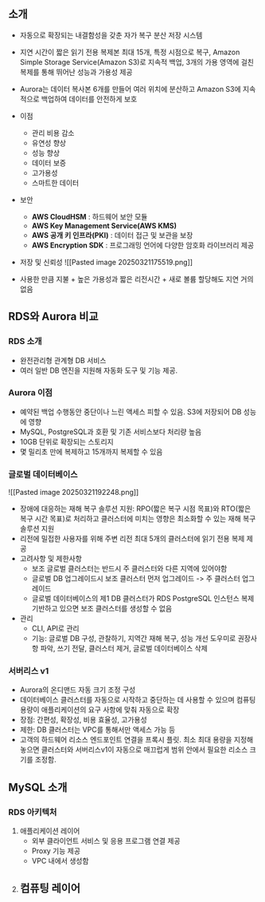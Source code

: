 ## 소개
- 자동으로 확장되는 내결함성을 갖춘 자가 복구 분산 저장 시스템
- 지연 시간이 짧은 읽기 전용 복제본 최대 15개, 특정 시점으로 복구, Amazon Simple Storage Service(Amazon S3)로 지속적 백업, 3개의 가용 영역에 걸친 복제를 통해 뛰어난 성능과 가용성 제공
- Aurora는 데이터 복사본 6개를 만들어 여러 위치에 분산하고 Amazon S3에 지속적으로 백업하여 데이터를 안전하게 보호
- 이점
	- 관리 비용 감소
	- 유연성 향상
	- 성능 향상
	- 데이터 보증
	- 고가용성
	- 스마트한 데이터
- 보안
	- **AWS CloudHSM** : 하드웨어 보안 모듈
	- **AWS Key Management Service(AWS KMS)**
	- **AWS 공개 키 인프라(PKI)** : 데이터 접근 및 보관을 보장
	- **AWS Encryption SDK** : 프로그래밍 언어에 다양한 암호화 라이브러리 제공
- 저장 및 신뢰성
![[Pasted image 20250321175519.png]]

- 사용한 만큼 지불 + 높은 가용성과 짧은 리전시간 + 새로 볼륨 할당해도 지연 거의 없음

## RDS와 Aurora 비교
### RDS 소개
- 완전관리형 관계형 DB 서비스
- 여러 일반 DB 엔진을 지원해 자동화 도구 및 기능 제공. 

### Aurora 이점
- 예약된 백업 수행동안 중단이나 느린 액세스 피할 수 있음. S3에 저장되어 DB 성능에 영향
- MySQL, PostgreSQL과 호환 및 기존 서비스보다 처리량 높음
- 10GB 단위로 확장되는 스토리지
- 몇 밀리초 만에 복제하고 15개까지 복제할 수 있음

### 글로벌 데이터베이스
![[Pasted image 20250321192248.png]]

- 장애에 대응하는 재해 복구 솔루션 지원: RPO(짧은 복구 시점 목표)와 RTO(짧은 복구 시간 목표)로 처리하고 클러스터에 미치는 영향은 최소화할 수 있는 재해 복구 솔루션 지원
- 리전에 밀접한 사용자를 위해 주변 리전 최대 5개의 클러스터에 읽기 전용 복제 제공
- 고려사항 및 제한사항
	- 보조 글로벌 클러스터는 반드시 주 클러스터와 다른 지역에 있어야함
	- 글로벌 DB 업그레이드시 보조 클러스터 먼저 업그레이드 -> 주 클러스터 업그레이드
	- 글로벌 데이터베이스의 제1 DB 클러스터가 RDS PostgreSQL 인스턴스 복제 기반하고 있으면 보조 클러스터를 생성할 수 없음
- 관리
	- CLI, API로 관리
	- 기능: 글로벌 DB 구성, 관찰하기, 지역간 재해 복구, 성능 개선 도우미로 권장사항 파악, 쓰기 전달, 클러스터 제거, 글로벌 데이터베이스 삭제 

### 서버리스 v1
- Aurora의 온디맨드 자동 크기 조정 구성
- 데이터베이스 클러스터를 자동으로 시작하고 중단하는 데 사용할 수 있으며 컴퓨팅 용량이 애플리케이션의 요구 사항에 맞춰 자동으로 확장
- 장점: 간편성, 확장성, 비용 효율성, 고가용성
- 제한: DB 클러스터는 VPC를 통해서만 액세스 가능 등
- 고객의 하드웨어 리소스 엔드포인트 연결을 프록시 플릿. 최소 최대 용량을 지정해놓으면 클러스터와 서버리스v1이 자동으로 매끄럽게 범위 안에서 필요한 리소스 크기를 조정함.

## MySQL 소개

### RDS 아키텍처
1. 애플리케이션 레이어
	- 외부 클라이언트 서비스 및 응용 프로그램 연결 제공
	- Proxy 기능 제공
	- VPC 내에서 생성함
2. 컴퓨팅 레이어
	- 